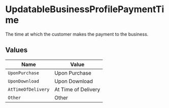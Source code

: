 # UpdatableBusinessProfilePaymentTime

The time at which the customer makes the payment to the business.


## Values

| Name                | Value               |
| ------------------- | ------------------- |
| `UponPurchase`      | Upon Purchase       |
| `UponDownload`      | Upon Download       |
| `AtTimeOfDelivery`  | At Time of Delivery |
| `Other`             | Other               |
